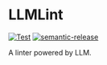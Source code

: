 # LLMLint

[![Test](https://github.com/WillBooster/llmlint/actions/workflows/test.yml/badge.svg)](https://github.com/WillBooster/llmlint/actions/workflows/test.yml)
[![semantic-release](https://img.shields.io/badge/%20%20%F0%9F%93%A6%F0%9F%9A%80-semantic--release-e10079.svg)](https://github.com/semantic-release/semantic-release)

A linter powered by LLM.
